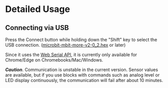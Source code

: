 # Detailed Usage

## Connecting via USB

Press the Connect button while holding down the "Shift" key to select the USB connection.
([microbit-mbit-more-v2-0_2.hex](https://github.com/yokobond/pxt-mbit-more-v2/releases/tag/0.2.2) or later)

Since it uses the [Web Serial API](https://wicg.github.io/serial/), it is currently only available for Chrome/Edge on Chromebooks/Mac/Windows.

***Caution***.
Communication is unstable in the current version.
Sensor values are available, but if you use blocks with commands such as analog level or LED display continuously, the communication will fail after about 10 minutes.